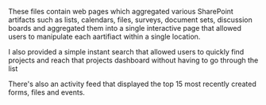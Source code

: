 These files contain web pages which aggregated various SharePoint artifacts such as lists, calendars, files, surveys, document sets, discussion boards and aggregated them into a single interactive page that allowed users to manipulate each aartifiact within a single location. 

I also provided a simple instant search that allowed users to quickly find projects and reach that projects dashboard without having to go through the list 

There's also an activity feed that displayed the top 15 most recently created forms, files and events. 

